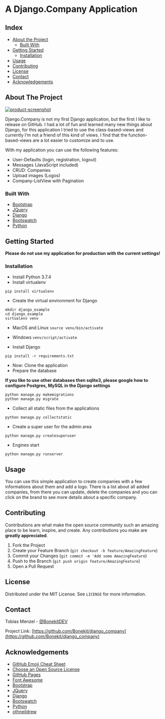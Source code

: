 # A Django.Company Application

<!-- TABLE OF CONTENTS -->
## Index

* [About the Project](#about-the-project)
  * [Built With](#built-with)
* [Getting Started](#getting-started)
  * [Installation](#installation)
* [Usage](#usage)
* [Contributing](#contributing)
* [License](#license)
* [Contact](#contact)
* [Acknowledgements](#acknowledgements)

<!-- ABOUT THE PROJECT -->
## About The Project
[![product-screenshot]]()

Django.Company is not my first Django application, but the first I like to release on GitHub. I had a lot of fun and learned many new things about Django, for this application I tried to use the class-based-views and currently I’m not a friend of this kind of views. I find that the function-based-views are a lot easier to customize and to use.

With my application you can use the following features:
* User-Defaults (login, registration, logout)
* Messages (JavaScript included)
* CRUD: Companies
* Upload images (Logos)
* Company-ListView with Pagination


### Built With

* [Bootstrap](https://getbootstrap.com)
* [JQuery](https://jquery.com)
* [Django](https://djangoproject.com)
* [Bootswatch](https://bootswatch.com)
* [Python](https://python.org)


<!-- GETTING STARTED -->
## Getting Started

**Please do not use my application for production with the current settings!**

### Installation

* Install Python 3.7.4
* Install virtualenv
```
pip install virtualenv
```
* Create the virtual environment for Django
```
mkdir django_example
cd django_example
virtualenv venv
```
* MacOS and Linux
`source venv/bin/activate`

* Windows
`venv/script/activate`

* Install Django
```
pip install -r requirements.txt
````
* Now: Clone the application
* Prepare the database

**If you like to use other databases then sqlite3, please google how to configure Postgres, MySQL in the Django settings**

```
python manage.py makemigrations
python manage.py migrate
```
* Collect all static files from the applications
```
python manage.py collectstatic
```
* Create a super user for the admin area
```
python manage.py createsuperuser
```
* Engines start
```
python manage.py runserver
```

<!-- USAGE EXAMPLES -->
## Usage

You can use this simple application to create companies with a few informations about them and add a logo. 
There is a list about all added companies, from there you can update, delete the companies and you can click on the brand to see more details about a specific company. 

<!-- CONTRIBUTING -->
## Contributing

Contributions are what make the open source community such an amazing place to be learn, inspire, and create. Any contributions you make are **greatly appreciated**.

1. Fork the Project
2. Create your Feature Branch (`git checkout -b feature/AmazingFeature`)
3. Commit your Changes (`git commit -m 'Add some AmazingFeature`)
4. Push to the Branch (`git push origin feature/AmazingFeature`)
5. Open a Pull Request

<!-- LICENSE -->
## License

Distributed under the MIT License. See `LICENSE` for more information.

<!-- CONTACT -->
## Contact

Tobias Menzel - [@BonekitDEV](https://twitter.com/BonekitDEV)

Project Link: [https://github.com/Bonekit/django_company](https://github.com/Bonekit/django_company)

<!-- ACKNOWLEDGEMENTS -->
## Acknowledgements
* [GitHub Emoji Cheat Sheet](https://www.webpagefx.com/tools/emoji-cheat-sheet)
* [Choose an Open Source License](https://choosealicense.com)
* [GitHub Pages](https://pages.github.com)
* [Font Awesome](https://fontawesome.com)
* [Bootstrap](https://getbootstrap.com)
* [JQuery](https://jquery.com)
* [Django](https://djangoproject.com)
* [Bootswatch](https://bootswatch.com)
* [Python](https://python.org)
* [othneildrew](https://github.com/othneildrew)

<!-- MARKDOWN LINKS & IMAGES -->
[product-screenshot]: https://raw.githubusercontent.com/Bonekit/django_company/master/github/images/screenshot.png